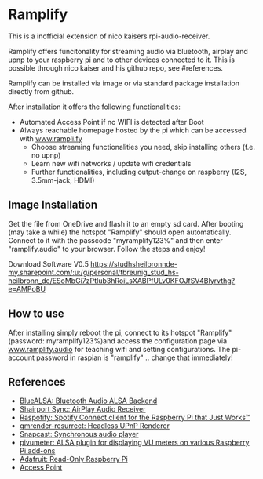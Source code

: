 # Ramplify

This is a inofficial extension of nico kaisers rpi-audio-receiver.

Ramplify offers funcitonality for streaming audio via bluetooth, airplay and upnp to your raspberry pi and to other devices connected to it. This is possible through nico kaiser and his github repo, see #references.

Ramplify can be installed via image or via standard package installation directly from github. 

After installation it offers the following functionalities:
- Automated Access Point if no WIFI is detected after Boot
- Always reachable homepage hosted by the pi which can be accessed with www.rampli.fy
  - Choose streaming functionalities you need, skip installing others (f.e. no upnp)
  - Learn new wifi networks / update wifi credentials
  - Further functionalities, including output-change on raspberry (I2S, 3.5mm-jack, HDMI)

## Image Installation

Get the file from OneDrive and flash it to an empty sd card. After booting (may take a while) the hotspot "Ramplify" should open automatically. 
Connect to it with the passcode "myramplify123%" and then enter "ramplify.audio" to your browser. Follow the steps and enjoy!

Download Software V0.5
https://studhsheilbronnde-my.sharepoint.com/:u:/g/personal/tbreunig_stud_hs-heilbronn_de/ESoMbGi7zPtIub3hRoiLsXABPfULv0KFOJfSV4BIyrvthg?e=AMPoBU

## How to use

After installing simply reboot the pi, connect to its hotspot "Ramplify" (password: myramplify123%)and access the configuration page via www.ramplify.audio for teaching wifi and setting configurations. The pi-account password in raspian is "ramplify" .. change that immediately!

## References

- [BlueALSA: Bluetooth Audio ALSA Backend](https://github.com/Arkq/bluez-alsa)
- [Shairport Sync: AirPlay Audio Receiver](https://github.com/mikebrady/shairport-sync)
- [Raspotify: Spotify Connect client for the Raspberry Pi that Just Works™](https://github.com/dtcooper/raspotify)
- [gmrender-resurrect: Headless UPnP Renderer](http://github.com/hzeller/gmrender-resurrect)
- [Snapcast: Synchronous audio player](https://github.com/badaix/snapcast)
- [pivumeter: ALSA plugin for displaying VU meters on various Raspberry Pi add-ons](https://github.com/pimoroni/pivumeter)
- [Adafruit: Read-Only Raspberry Pi](https://github.com/adafruit/Raspberry-Pi-Installer-Scripts/blob/master/read-only-fs.sh)
- [Access Point](https://gist.github.com/ajfisher/a84889e64565d7a74888)
